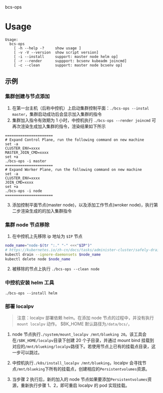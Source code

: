 bcs-ops

# Usage

```plaintext
Usage:
  bcs-ops
    [ -h --help -?     show usage ]
    [ -v -V --version  show script version]
    [ -i --install     support: master node helm op]
    [ -r --render      suppport: bcsenv kubeadm joincmd]
    [ -c --clean       support: master node bcsenv op]
```

## 示例

### 集群创建与节点添加

1. 在第一台主机（后称中控机）上启动集群控制平面：`./bcs-ops --instal master`，集群启动成功后会显示加入集群的指令
2. 集群加入指令有效期为 1 小时，中控机执行 `./bcs-ops --render joincmd` 可再次渲染生成加入集群的指令，渲染结果如下所示

```plaintext
======================
# Expand Control Plane, run the following command on new machine
set -a
CLUSTER_ENV=xxxx
MASTER_JOIN_CMD=xxxx
set +a
./bcs-ops -i master
======================
# Expand Worker Plane, run the following command on new machine
set -a
CLUSTER_ENV=xxxx
JOIN_CMD=xxxx
set +a
./bcs-ops -i node
======================
```

3. 添加控制平面节点(master node)，以及添加工作节点(wroker node)，执行第二步渲染生成的的加入集群指令

### 集群 node 节点移除

1. 在中控机上先移除 ip 地址为 `$IP` 节点

```bash
node_name="node-$(tr ":." "-" <<<"$IP")"
# https://kubernetes.io/zh-cn/docs/tasks/administer-cluster/safely-drain-node/
kubectl drain --ignore-daemonsets $node_name
kubectl delete node $node_name
```

2. 被移除的节点上执行 `./bcs-ops --clean node`

### 中控机安装 helm 工具

`./bcs-ops --install helm`

### 部署 localpv

> 注意：localpv 部署依赖 helm。在添加 node 节点的过程中，并没有执行 `mount localpv` 动作。
> $BK_HOME 默认路径为`/data/bcs/`，

1. node 节点执行`./system/mount_localpv /mnt/blueking 20`。该工具会在`/$BK_HOME/localpv`目录下创建 20 个子目录，并通过 mount bind 挂载到对应的`/mnt/blueking/localpv`路径下。若使用节点上已有的挂载点目录，这一步可以跳过。

2. 中控机执行`./k8s/install_localpv /mnt/blueking`，localpv 会寻找节点`/mnt/blueking`下所有的挂载点，创建相应的`Persistentvolumes`资源。

3. 当步骤 2 执行后，新的加入的 node 节点如果要添加`Persistentvolumes`资源，重新执行步骤 1、2，即可重启 localpv 的 pod 实现挂载。

